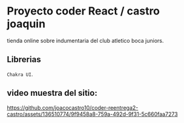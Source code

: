 # Proyecto coder React / castro joaquin

tienda online sobre indumentaria del club atletico boca juniors.

## Librerias
 `Chakra UI`.

## video muestra del sitio:
https://github.com/joacocastro10/coder-reentrega2-castro/assets/136510774/9f9458a8-759a-492d-9f31-5c660faa7273
